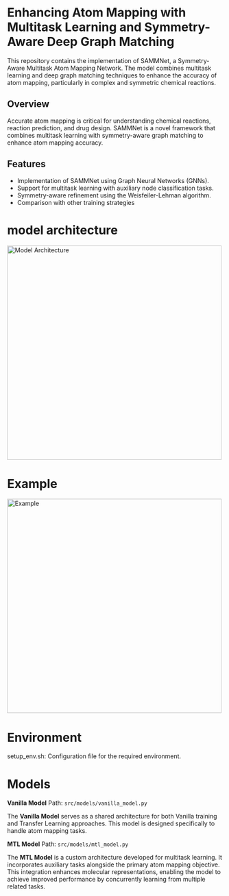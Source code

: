 # Enhancing Atom Mapping with Multitask Learning and Symmetry-Aware Deep Graph Matching

This repository contains the implementation of SAMMNet, a Symmetry-Aware Multitask Atom Mapping Network. The model combines multitask learning and deep graph matching techniques to enhance the accuracy of atom mapping, particularly in complex and symmetric chemical reactions. 
  

## Overview

Accurate atom mapping is critical for understanding chemical reactions, reaction prediction, and drug design. SAMMNet is a novel framework that combines multitask learning with symmetry-aware graph matching to enhance atom mapping accuracy.

## Features
- Implementation of SAMMNet using Graph Neural Networks (GNNs).
- Support for multitask learning with auxiliary node classification tasks.
- Symmetry-aware refinement using the Weisfeiler-Lehman algorithm.
- Comparison with other training strategies

# model architecture 
<img src="https://github.com/user-attachments/assets/34b6ded1-d9de-48f3-81b6-247d7db81836" alt="Model Architecture" width="500"/>





# Example
<img src="https://github.com/user-attachments/assets/76a3f53f-6ef6-445c-bed3-510aa7331471" alt="Example" width="500"/>




# Environment
setup_env.sh: Configuration file for the required environment.
# Models

**Vanilla Model** 
Path: `src/models/vanilla_model.py`

The **Vanilla Model** serves as a shared architecture for both Vanilla training and Transfer Learning approaches. This model is designed specifically to handle atom mapping tasks.

**MTL Model** 
Path: `src/models/mtl_model.py`

The **MTL Model** is a custom architecture developed for multitask learning. It incorporates auxiliary tasks alongside the primary atom mapping objective. This integration enhances molecular representations, enabling the model to achieve improved performance by concurrently learning from multiple related tasks.



